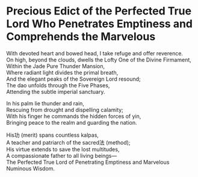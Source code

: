 # Precious Edict of the Perfected True Lord Who Penetrates Emptiness and Comprehends the Marvelous

With devoted heart and bowed head, I take refuge and offer reverence.  
On high, beyond the clouds, dwells the Lofty One of the Divine Firmament,  
Within the Jade Pure Thunder Mansion,  
Where radiant light divides the primal breath,  
And the elegant peaks of the Sovereign Lord resound;  
The dao unfolds through the Five Phases,  
Attending the subtle imperial sanctuary.  

In his palm lie thunder and rain,  
Rescuing from drought and dispelling calamity;  
With his finger he commands the hidden forces of yin,  
Bringing peace to the realm and guarding the nation.  

His功 (merit) spans countless kalpas,  
A teacher and patriarch of the sacred法 (method);  
His virtue extends to save the lost multitudes,  
A compassionate father to all living beings—  
The Perfected True Lord of Penetrating Emptiness and Marvelous Numinous Wisdom.